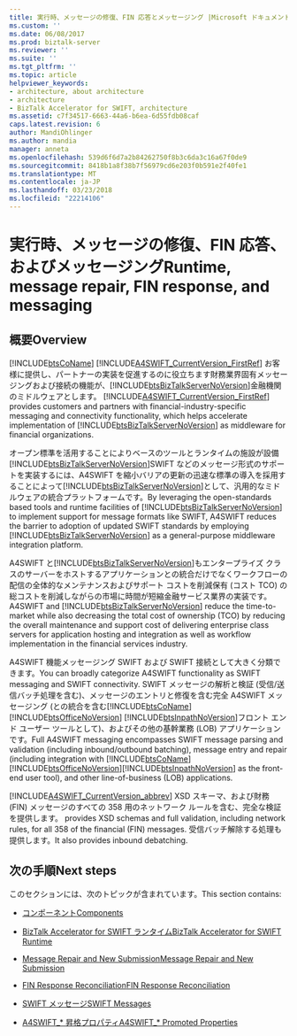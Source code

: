 ```yaml
---
title: 実行時、メッセージの修復、FIN 応答とメッセージング |Microsoft ドキュメント
ms.custom: ''
ms.date: 06/08/2017
ms.prod: biztalk-server
ms.reviewer: ''
ms.suite: ''
ms.tgt_pltfrm: ''
ms.topic: article
helpviewer_keywords:
- architecture, about architecture
- architecture
- BizTalk Accelerator for SWIFT, architecture
ms.assetid: c7f34517-6663-44a6-b6ea-6d55fdb08caf
caps.latest.revision: 6
author: MandiOhlinger
ms.author: mandia
manager: anneta
ms.openlocfilehash: 539d6f6d7a2b84262750f8b3c6da3c16a67f0de9
ms.sourcegitcommit: 8418b1a8f38b7f56979cd6e203f0b591e2f40fe1
ms.translationtype: MT
ms.contentlocale: ja-JP
ms.lasthandoff: 03/23/2018
ms.locfileid: "22214106"
---
```

# <a name="runtime-message-repair-fin-response-and-messaging"></a><span data-ttu-id="3b3b0-102">実行時、メッセージの修復、FIN 応答、およびメッセージング</span><span class="sxs-lookup"><span data-stu-id="3b3b0-102">Runtime, message repair, FIN response, and messaging</span></span>

## <a name="overview"></a><span data-ttu-id="3b3b0-103">概要</span><span class="sxs-lookup"><span data-stu-id="3b3b0-103">Overview</span></span>
[!INCLUDE[btsCoName](../../includes/btsconame-md.md)]<span data-ttu-id="3b3b0-104"> [!INCLUDE[A4SWIFT_CurrentVersion_FirstRef](../../includes/a4swift-currentversion-firstref-md.md)] お客様に提供し、パートナーの実装を促進するのに役立ちます財務業界固有メッセージングおよび接続の機能が、[!INCLUDE[btsBizTalkServerNoVersion](../../includes/btsbiztalkservernoversion-md.md)]金融機関のミドルウェアとします。</span><span class="sxs-lookup"><span data-stu-id="3b3b0-104"> [!INCLUDE[A4SWIFT_CurrentVersion_FirstRef](../../includes/a4swift-currentversion-firstref-md.md)] provides customers and partners with financial-industry-specific messaging and connectivity functionality, which helps accelerate implementation of [!INCLUDE[btsBizTalkServerNoVersion](../../includes/btsbiztalkservernoversion-md.md)] as middleware for financial organizations.</span></span>  
  
 <span data-ttu-id="3b3b0-105">オープン標準を活用することによりベースのツールとランタイムの施設が設備[!INCLUDE[btsBizTalkServerNoVersion](../../includes/btsbiztalkservernoversion-md.md)]SWIFT などのメッセージ形式のサポートを実装するには、A4SWIFT を縮小バリアの更新の迅速な標準の導入を採用することによって[!INCLUDE[btsBizTalkServerNoVersion](../../includes/btsbiztalkservernoversion-md.md)]として、汎用的なミドルウェアの統合プラットフォームです。</span><span class="sxs-lookup"><span data-stu-id="3b3b0-105">By leveraging the open-standards based tools and runtime facilities of [!INCLUDE[btsBizTalkServerNoVersion](../../includes/btsbiztalkservernoversion-md.md)] to implement support for message formats like SWIFT, A4SWIFT reduces the barrier to adoption of updated SWIFT standards by employing [!INCLUDE[btsBizTalkServerNoVersion](../../includes/btsbiztalkservernoversion-md.md)] as a general-purpose middleware integration platform.</span></span>  
  
 <span data-ttu-id="3b3b0-106">A4SWIFT と[!INCLUDE[btsBizTalkServerNoVersion](../../includes/btsbiztalkservernoversion-md.md)]もエンタープライズ クラスのサーバーをホストするアプリケーションとの統合だけでなくワークフローの配信の全体的なメンテナンスおよびサポート コストを削減保有 (コスト TCO) の総コストを削減しながらの市場に時間が短縮金融サービス業界の実装です。</span><span class="sxs-lookup"><span data-stu-id="3b3b0-106">A4SWIFT and [!INCLUDE[btsBizTalkServerNoVersion](../../includes/btsbiztalkservernoversion-md.md)] reduce the time-to-market while also decreasing the total cost of ownership (TCO) by reducing the overall maintenance and support cost of delivering enterprise class servers for application hosting and integration as well as workflow implementation in the financial services industry.</span></span>  
  
 <span data-ttu-id="3b3b0-107">A4SWIFT 機能メッセージング SWIFT および SWIFT 接続として大きく分類できます。</span><span class="sxs-lookup"><span data-stu-id="3b3b0-107">You can broadly categorize A4SWIFT functionality as SWIFT messaging and SWIFT connectivity.</span></span> <span data-ttu-id="3b3b0-108">SWIFT メッセージの解析と検証 (受信/送信バッチ処理を含む)、メッセージのエントリと修復を含む完全 A4SWIFT メッセージング (との統合を含む[!INCLUDE[btsCoName](../../includes/btsconame-md.md)] [!INCLUDE[btsOfficeNoVersion](../../includes/btsofficenoversion-md.md)] [!INCLUDE[btsInpathNoVersion](../../includes/btsinpathnoversion-md.md)]フロント エンド ユーザー ツールとして)、およびその他の基幹業務 (LOB) アプリケーションです。</span><span class="sxs-lookup"><span data-stu-id="3b3b0-108">Full A4SWIFT messaging encompasses SWIFT message parsing and validation (including inbound/outbound batching), message entry and repair (including integration with [!INCLUDE[btsCoName](../../includes/btsconame-md.md)][!INCLUDE[btsOfficeNoVersion](../../includes/btsofficenoversion-md.md)][!INCLUDE[btsInpathNoVersion](../../includes/btsinpathnoversion-md.md)] as the front-end user tool), and other line-of-business (LOB) applications.</span></span>  
  
 [!INCLUDE[A4SWIFT_CurrentVersion_abbrev](../../includes/a4swift-currentversion-abbrev-md.md)]<span data-ttu-id="3b3b0-109"> XSD スキーマ、および財務 (FIN) メッセージのすべての 358 用のネットワーク ルールを含む、完全な検証を提供します。</span><span class="sxs-lookup"><span data-stu-id="3b3b0-109"> provides XSD schemas and full validation, including network rules, for all 358 of the financial (FIN) messages.</span></span> <span data-ttu-id="3b3b0-110">受信バッチ解除する処理も提供します。</span><span class="sxs-lookup"><span data-stu-id="3b3b0-110">It also provides inbound debatching.</span></span>  

## <a name="next-steps"></a><span data-ttu-id="3b3b0-111">次の手順</span><span class="sxs-lookup"><span data-stu-id="3b3b0-111">Next steps</span></span>  
 <span data-ttu-id="3b3b0-112">このセクションには、次のトピックが含まれています。</span><span class="sxs-lookup"><span data-stu-id="3b3b0-112">This section contains:</span></span>  
  
-   [<span data-ttu-id="3b3b0-113">コンポーネント</span><span class="sxs-lookup"><span data-stu-id="3b3b0-113">Components</span></span>](components.md)  
  
-   [<span data-ttu-id="3b3b0-114">BizTalk Accelerator for SWIFT ランタイム</span><span class="sxs-lookup"><span data-stu-id="3b3b0-114">BizTalk Accelerator for SWIFT Runtime</span></span>](biztalk-accelerator-for-swift-runtime.md)  
  
-   [<span data-ttu-id="3b3b0-115">Message Repair and New Submission</span><span class="sxs-lookup"><span data-stu-id="3b3b0-115">Message Repair and New Submission</span></span>](message-repair-and-new-submission.md)  
  
-   [<span data-ttu-id="3b3b0-116">FIN Response Reconciliation</span><span class="sxs-lookup"><span data-stu-id="3b3b0-116">FIN Response Reconciliation</span></span>](fin-response-reconciliation.md)  
  
-   [<span data-ttu-id="3b3b0-117">SWIFT メッセージ</span><span class="sxs-lookup"><span data-stu-id="3b3b0-117">SWIFT Messages</span></span>](swift-messages.md)

- [<span data-ttu-id="3b3b0-118">A4SWIFT_\* 昇格プロパティ</span><span class="sxs-lookup"><span data-stu-id="3b3b0-118">A4SWIFT_\* Promoted Properties</span></span>](a4swift-promoted-properties.md)